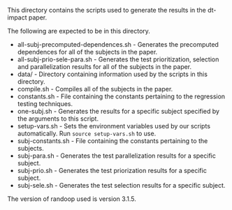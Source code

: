 This directory contains the scripts used to generate the results in the dt-impact paper. 

The following are expected to be in this directory.

- all-subj-precomputed-dependences.sh - Generates the precomputed dependences for all of the subjects in the paper.
- all-subj-prio-sele-para.sh - Generates the test prioritization, selection and parallelization results for all of the subjects in the paper.
- data/ - Directory containing information used by the scripts in this directory.
- compile.sh - Compiles all of the subjects in the paper.
- constants.sh - File containing the constants pertaining to the regression testing techniques.
- one-subj.sh - Generates the results for a specific subject specified by the arguments to this script.
- setup-vars.sh - Sets the environment variables used by our scripts automatically. Run `source setup-vars.sh` to use.
- subj-constants.sh - File containing the constants pertaining to the subjects. 
- subj-para.sh - Generates the test parallelization results for a specific subject.
- subj-prio.sh - Generates the test priorization results for a specific subject.
- subj-sele.sh - Generates the test selection results for a specific subject.

The version of randoop used is version 3.1.5.
